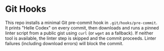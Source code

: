 # Git Hooks

This repo installs a minimal Git pre-commit hook in `.git/hooks/pre-commit`. It prints "Helle Codex" on every commit, then downloads and runs a pinned linter script from a public gist using `curl` (or `wget` as a fallback). If neither tool is available, the linter step is skipped and the commit proceeds. Linter failures (including download errors) will block the commit.
